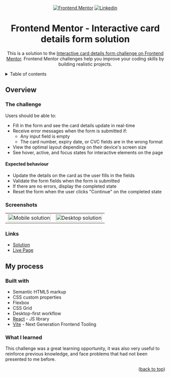 <div id="top"></div>
<div align="center">

<a href="#"><img src="https://img.shields.io/badge/-Frontend%20Mentor-brightgreen?style=for-the-badge" alt="Frontend Mentor" /></a>
<a href="#"><img src="https://img.shields.io/badge/Linkedin-1DA1F2?style=for-the-badge&logo=linkedin&logoColor=white" alt="Linkedin" /></a>

# Frontend Mentor - Interactive card details form solution

This is a solution to the [Interactive card details form challenge on Frontend Mentor](https://www.frontendmentor.io/challenges/interactive-card-details-form-XpS8cKZDWw). Frontend Mentor challenges help you improve your coding skills by building realistic projects.


</div>

<details>
<summary>Table of contents</summary>

-   [Overview](#overview)
    -   [The challenge](#the-challenge)
    -   [Screenshots](#screenshots)
    -   [Links](#links)
-   [My process](#my-process)
    -   [Built with](#built-with)
    -   [What I learned](#what-i-learned)


</details>

## Overview

### The challenge

Users should be able to:

-   Fill in the form and see the card details update in real-time
-   Receive error messages when the form is submitted if:
    -   Any input field is empty
    -   The card number, expiry date, or CVC fields are in the wrong format
-   View the optimal layout depending on their device's screen size
-   See hover, active, and focus states for interactive elements on the page

#### Expected behaviour

-   Update the details on the card as the user fills in the fields
-   Validate the form fields when the form is submitted
-   If there are no errors, display the completed state
-   Reset the form when the user clicks "Continue" on the completed state

### Screenshots

<table>
        <tr>
		    <td>
                <img src="https://user-images.githubusercontent.com/75971776/188298664-0920270a-5eea-416d-a1b9-d38f2766cdbc.png"
                    alt="Mobile solution" width="100%" title="Mobile solution"  />
            </td>
          <td>
                <img src="https://user-images.githubusercontent.com/75971776/188298630-aa71b779-590f-4082-b932-0b32d635bfcf.png"
                    alt="Desktop solution" width="100%" title="Desktop solution"/>
            </td>
        </tr>
</table>



### Links

- [Solution](#)
- [Live Page](#)

## My process

### Built with

-   Semantic HTML5 markup
-   CSS custom properties
-   Flexbox
- CSS Grid
-   Desktop-first workflow
-   [React](https://reactjs.org/) - JS library
-   [Vite](https://vitejs.dev/) - Next Generation Frontend Tooling



### What I learned

This challenge was a great learning opportunity, it was also very useful to reinforce previous knowledge, and face problems that had not been presented to me before.

<p align="right">(<a href="#top">back to top</a>)</p>
